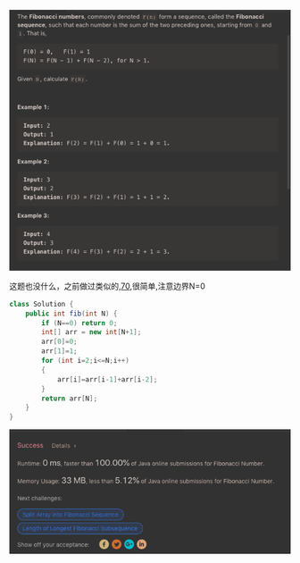 ![GitHub Logo](/image/509.1.png)

这题也没什么，之前做过类似的,<a href="https://github.com/braveskyyu/leetcode/blob/master/easy/70.%20Climbing%20Stairs.md">70</a>,很简单,注意边界N=0

```java
class Solution {
    public int fib(int N) {
        if (N==0) return 0;
        int[] arr = new int[N+1];
        arr[0]=0;
        arr[1]=1;
        for (int i=2;i<=N;i++)
        {
            arr[i]=arr[i-1]+arr[i-2];
        }
        return arr[N];
    }
}
```

![GitHub Logo](/image/509.2.png)